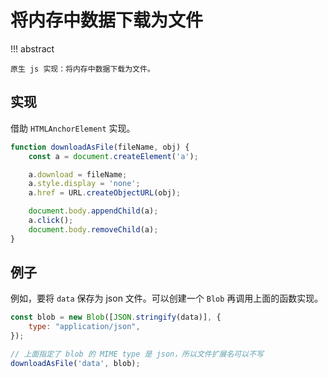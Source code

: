 # 将内存中数据下载为文件

!!! abstract

    原生 js 实现：将内存中数据下载为文件。

## 实现

借助 `HTMLAnchorElement` 实现。

``` js
function downloadAsFile(fileName, obj) {
    const a = document.createElement('a');

    a.download = fileName;
    a.style.display = 'none';
    a.href = URL.createObjectURL(obj);

    document.body.appendChild(a);
    a.click();
    document.body.removeChild(a);
}
```

## 例子

例如，要将 `data` 保存为 json 文件。可以创建一个 `Blob` 再调用上面的函数实现。

``` js
const blob = new Blob([JSON.stringify(data)], {
    type: "application/json",
});

// 上面指定了 blob 的 MIME type 是 json，所以文件扩展名可以不写
downloadAsFile('data', blob);
```
